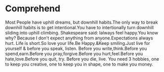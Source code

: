 # Comprehend 

Most People have uphill dreams, but downhill habits.The only way to break downhill habits is to get intentional.You have to intertionally turn downhill sliding into uphill climbing.
Shakespeare said: Ialways feel happy.You know why?
Because I don't expect anything from anyone.Expectations always hurt.
Life is short.So love your life.Be Happy.&Keep smiling.Just live for yourself & before you speak, listen.
Before you write,think.Before you spend,earn.Before you pray,forgive.Before you hurt,feel.Before you hate,love.Before you quit, try.
Before you die, live.
You need 3 hobbies, one to keep you creative, one to keep you in shape, one to make you money.
